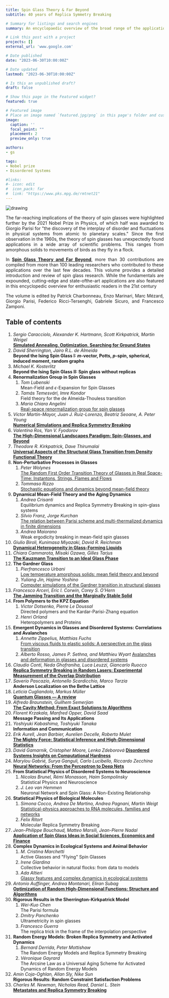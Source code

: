 ```yaml
---
title: Spin Glass Theory & Far Beyond
subtitle: 40 years of Replica Symmetry Breaking

# Summary for listings and search engines
summary: An encyclopaedic overview of the broad range of the applications stemming from the discovery of the replica symmetry breaking solution of the Sherrington-Kirkpatrick model by Giorgio Parisi. **Gabriele Sicuro** participated to the editing of this publication, which includes a contribution by **Yan Fyodorov**. 

# Link this post with a project
projects: []
external_url: 'www.google.com'

# Date published
date: "2023-06-30T10:00:00Z"

# Date updated
lastmod: "2023-06-30T10:00:00Z"

# Is this an unpublished draft?
draft: false

# Show this page in the Featured widget?
featured: true

# Featured image
# Place an image named `featured.jpg/png` in this page's folder and customize its options here.
image:
  caption: ''
  focal_point: ""
  placement: 2
  preview_only: true

authors:
- gs

tags:
- Nobel prize
- Disordered Systems

#links:
#- icon: edit
#  icon_pack: far
#  link: "https://www.pks.mpg.de/rmtnet21"
---
```


<div style="text-align: justify">
<img src="featured.png" alt="drawing" style="width:\textwidth;"/>

The far-reaching implications of the theory of spin glasses were highlighted further by the 2021 Nobel Prize in Physics, of which half was awarded to Giorgio Parisi for "the discovery of the interplay of disorder and fluctuations in physical systems from atomic to planetary scales." Since the first observation in the 1960s, the theory of spin glasses has unexpectedly found applications in a wide array of scientific problems. This ranges from amorphous solids to movements of birds as they fly in a flock.

In [**Spin Glass Theory and Far Beyond**](https://www.worldscientific.com/worldscibooks/10.1142/13341#t=aboutBook), more than 30 contributions are compiled from more than 100 leading
researchers who contributed to these applications over the last few decades. This volume provides a detailed introduction and review of spin glass research. While the fundamentals are expounded, cutting-edge and state-ofthe-art applications are also featured in this encyclopedic overview for enthusiastic readers in the 21st century

The volume is edited by Patrick Charbonneau, Enzo Marinari, Marc Mézard, Giorgio Parisi, Federico Ricci-Tersenghi, Gabriele Sicuro, and Francesco Zamponi.
</div>

## Table of contents
1. *Sergio Caracciolo, Alexander K. Hartmann, Scott Kirkpatrick, Martin Weigel*\
  [**Simulated Annealing, Optimization, Searching for Ground States**](https://arxiv.org/abs/2301.00683)
1. *David Sherrington, Jairo R.L. de Almeida*\
   **Beyond the Ising Spin Glass I: $m$-vector, Potts, $p$-spin, spherical, induced moment, random graphs**
1. *Michael K. Kosterlitz*\
   **Beyond the Ising Spin Glass II: Spin glass without replicas**
1. **Renormalization Group in Spin Glasses**
   1. *Tom Lubenski*\
      Mean-Field and $\epsilon$-Expansion for Spin Glasses
   1. *Tamás Temesvári, Imre Kondor*\
      Field theory for the de Almeida-Thouless transition
   1. *Maria Chiara Angelini*\
      [Real-space renormalization group for spin glasses](https://arxiv.org/abs/2302.05292)
1. *Victor Martin-Mayor, Juan J. Ruiz-Lorenzo, Beatriz Seoane, A. Peter Young*\
   [**Numerical Simulations and Replica Symmetry Breaking**](https://arxiv.org/abs/2205.14089)
1. *Valentina Ros, Yan V. Fyodorov*\
   [**The High-Dimensional Landscapes Paradigm: Spin-Glasses, and Beyond**](https://arxiv.org/abs/2209.07975)
1. *Theodore R. Kirkpatrick, Dave Thirumalai*\
   [**Universal Aspects of the Structural Glass Transition from Density Functional Theory**](https://arxiv.org/abs/1401.2024)
1. **Non-Perturbative Processes in Glasses**
   1. *Peter Wolynes*\
      [The Random First Order Transition Theory of Glasses in Real Space-Time: Instantons, Strings, Flames and Flows](https://arxiv.org/abs/2206.00600)
   1. *Tommaso Rizzo*\
      [Stochastic equations and dynamics beyond mean-field theory](https://arxiv.org/abs/2209.09689)
1. **Dynamical Mean-Field Theory and the Aging Dynamics**
   1. *Andrea Crisanti*\
      Equilibrium dynamics and Replica Symmetry Breaking in spin-glass systems
   1. *Silvio Franz, Jorge Kurchan*\
      [The relation between Parisi scheme and multi-thermalized dynamics in finite dimensions](https://arxiv.org/abs/2207.05720)
   1. *Andrea Maiorano*\
      Weak ergodicity breaking in mean-field spin glasses
1. *Giulio Biroli, Kunimasa Miyazaki, David R. Reichman*\
   [**Dynamical Heterogeneity in Glass-Forming Liquids**](https://arxiv.org/abs/2209.02825)
1. *Chiara Cammarota, Misaki Ozawa, Gilles Tarjus*\
   [**The Kauzmann Transition to an Ideal Glass Phase**](https://arxiv.org/abs/2209.11049)
1. **The Gardner Glass**
   1. *Pierfrancesco Urbani*\
      [Low temperature amorphous solids: mean field theory and beyond](https://arxiv.org/abs/2212.11557)
   1. *Yuliang Jin, Hajime Yoshino*\
      [Computer simulations of the Gardner transition in structural glasses](https://arxiv.org/abs/2206.07868)
1. *Francesco Arceri, Eric I. Corwin, Corey S. O'Hern*\
   [**The Jamming Transition and the Marginally Stable Solid**](https://arxiv.org/abs/2209.02829)
1. **From Polymers to the KPZ Equation**
   1. *Victor Dotsenko, Pierre Le Doussal*\
      Directed polymers and the Kardar-Parisi-Zhang equation
   1. *Henri Orland*\
      Heteropolymers and Proteins
1. **Emergent Dynamics in Glasses and Disordered Systems: Correlations and Avalanches**
   1. *Annette Zippelius, Matthias Fuchs*\
      [From viscous fluids to elastic solids: A perspective on the glass transition](https://arxiv.org/abs/2205.00890)
   1. *Alberto Rosso, James P. Sethna, and Matthieu Wyart*
      [Avalanches and deformation in glasses and disordered systems](https://arxiv.org/abs/2208.04090)
1. *Claudio Conti, Neda Ghofraniha, Luca Leuzzi, Giancarlo Ruocco*\
   [**Replica Symmetry Breaking in Random Lasers: Experimental Measurement of the Overlap Distribution**](https://arxiv.org/abs/2209.03781)
1. *Saverio Pascazio, Antonello Scardicchio, Marco Tarzia*\
   **Anderson Localization on the Bethe Lattice**
1. *Leticia Cugliandolo, Markus Müller*\
   [**Quantum Glasses ­— A review**](https://arxiv.org/abs/2208.05417)
1. *Alfredo Braunstein, Guilhem Semerjian*\
   [**The Cavity Method: From Exact Solutions to Algorithms**](https://arxiv.org/abs/2209.11499)
1. *Florent Krzakala, Manfred Opper, David Saad*\
   **Message Passing and Its Applications**
1. *Yoshiyuki Kabashima, Toshiyuki Tanaka*\
   **Information and Communication**
1. *Erik Aurell, Jean Barbier, Aurelien Decelle, Roberto Mulet*\
   [**The Mighty Force: Statistical Inference and High-Dimensional Statistics**](https://arxiv.org/abs/2205.00750)
1. *David Gamarnik, Cristopher Moore, Lenka Zdeborová*
   [**Disordered Systems Insights on Computational Hardness**](https://arxiv.org/abs/2210.08312)
1. *Marylou Gabrié, Surya Ganguli, Carlo Lucibello, Riccardo Zecchina*\
   [**Neural Networks: From the Perceptron to Deep Nets**](https://arxiv.org/abs/2304.06636)
1. **From Statistical Physics of Disordered Systems to Neuroscience**
   1. *Nicolas Brunel, Rémi Monasson, Haim Sompolinsky*\
      Statistical Physics and Neuroscience
   1. *J. Leo van Hemmen*\
      Neuronal Network and Spin Glass: A Non-Existing Relationship
1. **Statistical Physics of Biological Molecules**
   1. *Simona Cocco, Andrea De Martino, Andrea Pagnani, Martin Weigt*\
      [Statistical-physics approaches to RNA molecules, families and networks](https://arxiv.org/abs/2207.13402)
   1. *Felix Ritort*\
      Molecular Replica Symmetry Breaking
1. *Jean-Philippe Bouchaud, Matteo Marsili, Jean-Pierre Nadal*\
   [**Application of Spin Glass Ideas in Social Sciences, Economics and Finance**](https://arxiv.org/abs/2306.16165)
1. **Complex Dynamics in Ecological Systems and Animal Behavior**
   1. *M. Cristina Marchetti*\
      Active Glasses and "Flying" Spin Glasses
   1. *Irene Giardina*\
      Collective behavior in natural flocks: from data to models
   1. *Ada Altieri*\
      [Glassy features and complex dynamics in ecological systems](https://arxiv.org/abs/2208.14956)
1. *Antonio Auffinger, Andrea Montanari, Eliran Subag*\
   [**Optimization of Random High-Dimensional Functions: Structure and Algorithms**](https://arxiv.org/abs/2206.10217)
1. **Rigorous Results in the Sherrington-Kirkpatrick Model**
   1. *Wei-Kuo Chen*\
      The Parisi formula
   1. *Dmitry Panchenko*\
      Ultrametricity in spin glasses
   1. *Francesco Guerra*\
      The replica trick in the frame of the interpolation perspective
1. **Random Energy Models: Broken Replica Symmetry and Activated Dynamics**
   1. *Bernard Derrida, Peter Mottishaw*\
      The Random Energy Models and Replica Symmetry Breaking
   1. *Véronique Gayrard*\
      The Arcsine Law as a Universal Aging Scheme for Activated Dynamics of Random Energy Models
1. *Amin Coja-Oghlan, Allan Sly, Nike Sun*\
   **Rigorous Results: Random Constraint Satisfaction Problems**
1. *Charles M. Newman, Nicholas Read, Daniel L. Stein*\
   [**Metastates and Replica Symmetry Breaking**](https://arxiv.org/abs/2204.10345)

